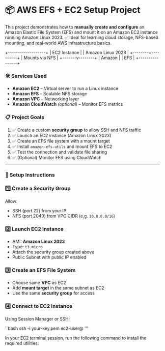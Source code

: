 <h1>📦 AWS EFS + EC2 Setup Project</h1>

This project demonstrates how to **manually create and configure** an Amazon Elastic File System (EFS) and mount it on an Amazon EC2 instance running Amazon Linux 2023.
 ✅ Ideal for learning cloud storage, NFS-based mounting, and real-world AWS infrastructure basics.

  +-------------------+
            |   EC2 Instance    |
            | Amazon Linux 2023 |
            +--------+----------+
                     |
                Mounts via NFS
                     |
             +-------v--------+
             |     Amazon     |
             |     EFS        |
             +----------------+

<h3>🛠️ Services Used</h3>

- **Amazon EC2** – Virtual server to run a Linux instance
- **Amazon EFS** – Scalable NFS storage
- **Amazon VPC** – Networking layer
- **Amazon CloudWatch** *(optional)* – Monitor EFS metrics

<h3>📋 Project Goals</h3>

1. ✅ Create a custom **security group** to allow SSH and NFS traffic
2. ✅ Launch an EC2 instance (Amazon Linux 2023)
3. ✅ Create an EFS file system with a mount target
4. ✅ Install `amazon-efs-utils` and mount EFS to EC2
5. ✅ Test the connection and validate file sharing
6. ✅ (Optional) Monitor EFS using CloudWatch

---

<h3>🚀 Setup Instructions</h3>

### 1️⃣ Create a Security Group

Allow:
- SSH (port 22) from your IP
- NFS (port 2049) from VPC CIDR (e.g. `10.0.0.0/16`)

### 2️⃣ Launch EC2 Instance

- AMI: **Amazon Linux 2023**
- Type: `t3.micro`
- Attach the security group created above
- Public Subnet with public IP enabled

### 3️⃣ Create an EFS File System

- Choose same **VPC** as EC2
- Add **mount target** in the same subnet as EC2
- Use the same **security group** for access

### 4️⃣ Connect to EC2 Instance

Using Session Manager or SSH:

``bash
ssh -i your-key.pem ec2-user@<public-ip>
'''

In your EC2 terminal session, run the following command to install the required utilities:
